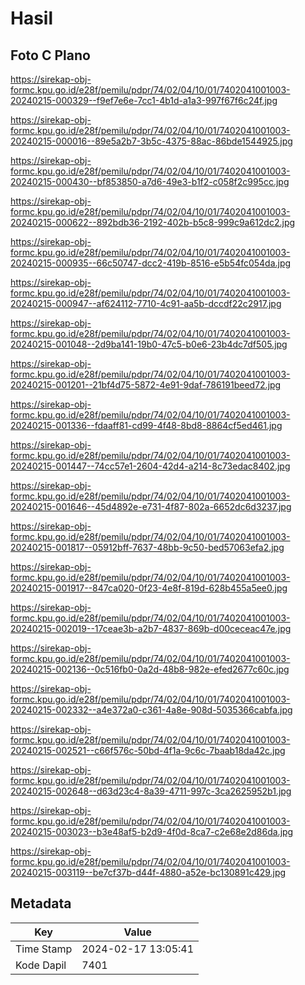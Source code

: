 # Hasil

## Foto C Plano

https://sirekap-obj-formc.kpu.go.id/e28f/pemilu/pdpr/74/02/04/10/01/7402041001003-20240215-000329--f9ef7e6e-7cc1-4b1d-a1a3-997f67f6c24f.jpg

https://sirekap-obj-formc.kpu.go.id/e28f/pemilu/pdpr/74/02/04/10/01/7402041001003-20240215-000016--89e5a2b7-3b5c-4375-88ac-86bde1544925.jpg

https://sirekap-obj-formc.kpu.go.id/e28f/pemilu/pdpr/74/02/04/10/01/7402041001003-20240215-000430--bf853850-a7d6-49e3-b1f2-c058f2c995cc.jpg

https://sirekap-obj-formc.kpu.go.id/e28f/pemilu/pdpr/74/02/04/10/01/7402041001003-20240215-000622--892bdb36-2192-402b-b5c8-999c9a612dc2.jpg

https://sirekap-obj-formc.kpu.go.id/e28f/pemilu/pdpr/74/02/04/10/01/7402041001003-20240215-000935--66c50747-dcc2-419b-8516-e5b54fc054da.jpg

https://sirekap-obj-formc.kpu.go.id/e28f/pemilu/pdpr/74/02/04/10/01/7402041001003-20240215-000947--af624112-7710-4c91-aa5b-dccdf22c2917.jpg

https://sirekap-obj-formc.kpu.go.id/e28f/pemilu/pdpr/74/02/04/10/01/7402041001003-20240215-001048--2d9ba141-19b0-47c5-b0e6-23b4dc7df505.jpg

https://sirekap-obj-formc.kpu.go.id/e28f/pemilu/pdpr/74/02/04/10/01/7402041001003-20240215-001201--21bf4d75-5872-4e91-9daf-786191beed72.jpg

https://sirekap-obj-formc.kpu.go.id/e28f/pemilu/pdpr/74/02/04/10/01/7402041001003-20240215-001336--fdaaff81-cd99-4f48-8bd8-8864cf5ed461.jpg

https://sirekap-obj-formc.kpu.go.id/e28f/pemilu/pdpr/74/02/04/10/01/7402041001003-20240215-001447--74cc57e1-2604-42d4-a214-8c73edac8402.jpg

https://sirekap-obj-formc.kpu.go.id/e28f/pemilu/pdpr/74/02/04/10/01/7402041001003-20240215-001646--45d4892e-e731-4f87-802a-6652dc6d3237.jpg

https://sirekap-obj-formc.kpu.go.id/e28f/pemilu/pdpr/74/02/04/10/01/7402041001003-20240215-001817--05912bff-7637-48bb-9c50-bed57063efa2.jpg

https://sirekap-obj-formc.kpu.go.id/e28f/pemilu/pdpr/74/02/04/10/01/7402041001003-20240215-001917--847ca020-0f23-4e8f-819d-628b455a5ee0.jpg

https://sirekap-obj-formc.kpu.go.id/e28f/pemilu/pdpr/74/02/04/10/01/7402041001003-20240215-002019--17ceae3b-a2b7-4837-869b-d00ceceac47e.jpg

https://sirekap-obj-formc.kpu.go.id/e28f/pemilu/pdpr/74/02/04/10/01/7402041001003-20240215-002136--0c516fb0-0a2d-48b8-982e-efed2677c60c.jpg

https://sirekap-obj-formc.kpu.go.id/e28f/pemilu/pdpr/74/02/04/10/01/7402041001003-20240215-002332--a4e372a0-c361-4a8e-908d-5035366cabfa.jpg

https://sirekap-obj-formc.kpu.go.id/e28f/pemilu/pdpr/74/02/04/10/01/7402041001003-20240215-002521--c66f576c-50bd-4f1a-9c6c-7baab18da42c.jpg

https://sirekap-obj-formc.kpu.go.id/e28f/pemilu/pdpr/74/02/04/10/01/7402041001003-20240215-002648--d63d23c4-8a39-4711-997c-3ca2625952b1.jpg

https://sirekap-obj-formc.kpu.go.id/e28f/pemilu/pdpr/74/02/04/10/01/7402041001003-20240215-003023--b3e48af5-b2d9-4f0d-8ca7-c2e68e2d86da.jpg

https://sirekap-obj-formc.kpu.go.id/e28f/pemilu/pdpr/74/02/04/10/01/7402041001003-20240215-003119--be7cf37b-d44f-4880-a52e-bc130891c429.jpg


## Metadata

| Key        | Value               |
| ---------- | ------------------- |
| Time Stamp | 2024-02-17 13:05:41 |
| Kode Dapil | 7401                |



